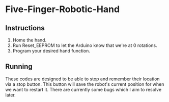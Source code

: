# Five-Finger-Robotic-Hand
## Instructions
1. Home the hand.
2. Run Reset_EEPROM to let the Arduino know that we're at 0 rotations.
3. Program your desired hand function.

## Running
These codes are designed to be able to stop and remember their location via a stop button. This button will save the robot's current position for when we want to restart it. There are currently some bugs which I aim to resolve later.
